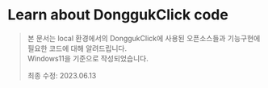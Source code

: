 # Learn about DonggukClick code

> 본 문서는 local 환경에서의 DonggukClick에 사용된 오픈소스들과 기능구현에 필요한 코드에 대해 알려드립니다. <br/>
> Windows11을 기준으로 작성되었습니다. 
> 
> 최종 수정: 2023.06.13
